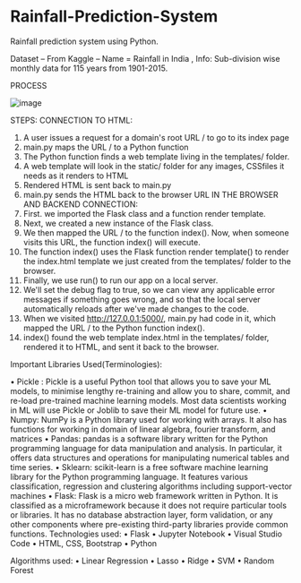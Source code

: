 # Rainfall-Prediction-System
Rainfall prediction system using Python.

Dataset – From Kaggle – Name = Rainfall in India , Info: Sub-division wise monthly data for 115 years from 1901-2015.

PROCESS
 

![image](https://github.com/MayureshJoshi25/Rainfall-Prediction-System/assets/60180388/a5ea0ab0-4ebd-44d1-9c78-36d8e3de8e12)










STEPS:
CONNECTION TO HTML:
1.	 A user issues a request for a domain's root URL / to go to its index page
2.	main.py maps the URL / to a Python function
3.	The Python function finds a web template living in the templates/ folder.
4.	A web template will look in the static/ folder for any images, CSSfiles it needs as it renders to HTML
5.	Rendered HTML is sent back to main.py
6.	main.py sends the HTML back to the browser
URL IN THE BROWSER AND BACKEND CONNECTION:
1.	First. we imported the Flask class and a function render template.
2.	Next, we created a new instance of the Flask class.
3.	We then mapped the URL / to the function index(). Now, when someone visits this URL, the function index() will execute.
4.	The function index() uses the Flask function render template() to render the index.html template we just created from the templates/ folder to the browser.
5.	Finally, we use run() to run our app on a local server.
6.	We'll set the debug flag to true, so we can view any applicable error messages if something goes wrong, and so that the local server automatically reloads after we've made changes to the code.
7.	 When we visited http://127.0.0.1:5000/, main.py had code in it, which mapped the URL / to the Python function index().
8.	index() found the web template index.html in the templates/ folder, rendered it to HTML, and sent it back to the browser.

Important Libraries Used(Terminologies):

•	Pickle : Pickle is a useful Python tool that allows you to save your ML models, to minimise lengthy re-training and allow you to share, commit, and re-load pre-trained machine learning models. Most data scientists working in ML will use Pickle or Joblib to save their ML model for future use.
•	Numpy: NumPy is a Python library used for working with arrays. It also has functions for working in domain of linear algebra, fourier transform, and matrices
•	Pandas: pandas is a software library written for the Python programming language for data manipulation and analysis. In particular, it offers data structures and operations for manipulating numerical tables and time series. 
•	Sklearn: scikit-learn is a free software machine learning library for the Python programming language. It features various classification, regression and clustering algorithms including support-vector machines
•	Flask: Flask is a micro web framework written in Python. It is classified as a microframework because it does not require particular tools or libraries. It has no database abstraction layer, form validation, or any other components where pre-existing third-party libraries provide common functions. 
Technologies used:
•	Flask
•	Jupyter Notebook
•	Visual Studio Code
•	HTML, CSS, Bootstrap
•	Python

Algorithms used:
•	Linear Regression
•	Lasso
•	Ridge
•	SVM
•	Random Forest

